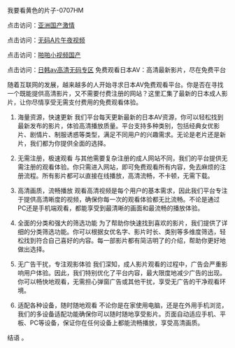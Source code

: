 我要看黄色的片子-0707HM

点击访问：<a href="https://bered.pages.dev/">亚洲国产激情</a>

点击访问：<a href="https://gfd-5xg.pages.dev/">无码A片午夜视频</a>

点击访问：<a href="https://vassv.pages.dev/">啪啪小视频国产</a>

点击访问：<a href="https://tfda.pages.dev/">日韩av高清无码专区</a>
免费观看日本AV：高清最新影片，尽在免费平台

随着互联网的发展，越来越多的人开始寻求日本AV免费观看平台。你是否在寻找一个既能提供高清影片，又不需要付费注册的网站？这里汇集了最新的日本成人影片，让你尽情享受无需支付费用的免费观看体验。

1. 海量资源，快速更新
我们平台每天更新最新的日本AV资源，你可以轻松找到最新发布的影片，体验高清播放质量。平台支持多种类别，包括经典女优影片、剧情片、制服诱惑等类型，满足不同用户的兴趣需求。无论是老片还是新片，我们都为你提供全面的选择。

2. 无需注册，极速观看
与其他需要复杂注册的成人网站不同，我们的平台提供无需注册的观看体验。你只需进入网站，即可免费观看所有内容，免去麻烦的注册流程。所有影片都可以直接在线播放，高清流畅，不卡顿，无需下载。

3. 高清画质，流畅播放
观看高清视频是每个用户的基本需求，因此我们平台专注于提供高清晰度的视频，确保你每一次的观看体验都无比流畅。不论是通过PC还是手机端观看，都能享受到最清晰的画面和最流畅的播放体验。

4. 全面的分类和强大的筛选功能
为了帮助你快速找到喜欢的影片，我们提供了详细的分类筛选功能。你可以根据女优名字、影片时长、类别等多维度筛选，轻松找到符合自己喜好的内容。每一部影片都有简洁明了的介绍，帮助你更好地做出选择。

5. 无广告干扰，专注观影体验
我们深知，成人影片观看的过程中，广告会严重影响用户体验。因此，我们特别优化了平台内容，最大限度地减少广告的出现。你可以畅快地观看，无需担心弹窗广告或其他干扰，享受无广告的干净观看环境。

6. 适配各种设备，随时随地观看
不论你是在家使用电脑，还是在外用手机浏览，我们的多设备适配功能确保你可以随时随地享受影片。页面自动适应手机、平板、PC等设备，保证你在任何设备上都能流畅播放，享受高清画质。

结语
。
<span style="display:none;">[Canonical link](）</span>
